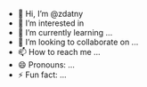 - 👋 Hi, I’m @zdatny
- 👀 I’m interested in 
- 🌱 I’m currently learning ...
- 💞️ I’m looking to collaborate on ...
- 📫 How to reach me ...
- 😄 Pronouns: ...
- ⚡ Fun fact: ...

<!---
zdatny/zdatny is a ✨ special ✨ repository because its `README.md` (this file) appears on your GitHub profile.
You can click the Preview link to take a look at your changes.
--->
